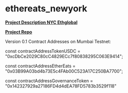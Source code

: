 # ethereats_newyork

[**Project Description NYC Ethglobal**](https://web.ethglobal.com/showcase/ethereats-v4iep)


[**Project Repo**](https://github.com/blockbiteBB)



Version 0.1 Contract Addresses on Mumbai Testnet:

const contractAddressTokenUSDC = "0xcDbCe2029C80cC4829ECc7f80838295C063E9414";

const contractAddressEtherEats = "0x03B99A03bd4b73E5c4FAb00C523A17C250BA7700";

const contractAddressGovernanceToken = "0x142327929a27186FD4d4dEA78FD5783b3529f118"

